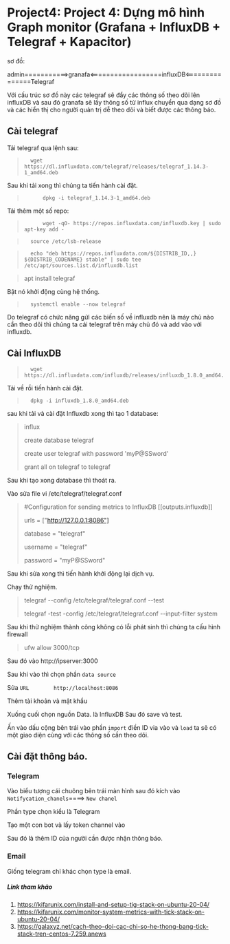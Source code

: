 # Project4: Project 4: Dựng mô hình Graph monitor (Grafana + InfluxDB + Telegraf + Kapacitor)


sơ đồ:


admin===========>granafa<==================influxDB<===============Telegraf

Với cấu trúc sơ đồ này các telegraf sẽ đẩy các thông số theo dõi lên influxDB và sau đó granafa sẽ lấy thông số từ influx chuyển qua dạng sơ đồ và các hiển thị cho người quản trị dễ theo dõi và biết được các thông báo. 

## Cài telegraf

Tải telegraf qua lệnh sau:

>       wget https://dl.influxdata.com/telegraf/releases/telegraf_1.14.3-1_amd64.deb

Sau khi tải xong thì chúng ta tiến hành cài đặt.

>           dpkg -i telegraf_1.14.3-1_amd64.deb

Tải thêm một số repo:

>           wget -qO- https://repos.influxdata.com/influxdb.key | sudo apt-key add -

>       source /etc/lsb-release

>       echo "deb https://repos.influxdata.com/${DISTRIB_ID,,} ${DISTRIB_CODENAME} stable" | sudo tee /etc/apt/sources.list.d/influxdb.list

>   apt install telegraf

Bật nó khởi động cùng hệ thống.
>       systemctl enable --now telegraf


Do telegraf có chức năng gửi các biến số về influxdb nên là máy chủ nào cần theo dõi thì chúng ta cái telegraf trên máy chủ đó và add vào với influxdb.

## Cài InfluxDB

>       wget https://dl.influxdata.com/influxdb/releases/influxdb_1.8.0_amd64.deb

Tải về rồi tiến hành cài đặt.

>       dpkg -i influxdb_1.8.0_amd64.deb

sau khi tải và cài đặt Influxdb xong thì tạo 1 database:

>   influx
>
>   create database telegraf
>
>   create user telegraf with password 'myP@SSword'
>
>   grant all on telegraf to telegraf

Sau khi tạo xong database thì thoát ra.

Vào sửa file vi /etc/telegraf/telegraf.conf

> #Configuration for sending metrics to InfluxDB
> [[outputs.influxdb]]
>
>   urls = ["http://127.0.0.1:8086"]
>
>   database = "telegraf"
>
>   username = "telegraf"
>
>   password = "myP@SSword"

Sau khi sửa xong thì tiến hành khởi động lại dịch vụ.

Chạy thử nghiệm.
> telegraf --config /etc/telegraf/telegraf.conf --test
>
>telegraf -test -config /etc/telegraf/telegraf.conf --input-filter system

Sau khi thử nghiệm thành công không có lỗi phát sinh thì chúng ta cấu hình firewall
> ufw allow 3000/tcp

Sau đó vào http://ipserver:3000

Sau khi vào thì chọn phần `data source`

Sửa `URL        http://localhost:8086`

Thêm tài khoản và mật khẩu 
 
Xuống cuối chọn nguồn Data. là InfluxDB Sau đó save và test.


Ấn vào dấu cộng bên trái  vào phần `import` điền ID via  vào và `load` ta sẽ có một giao diện cùng với các thông số cần theo dõi.


## Cài đặt thông báo.
### Telegram
Vào biểu tượng cái chuông bên trái màn hình sau đó kích vào `Notifycation_chanels`====> `New chanel`

Phần type chọn kiểu là Telegram

Tạo một con bot và lấy token channel vào

Sau đó là thêm ID của người cần được nhận thông báo.

### Email

Giống telegram chỉ khác chọn type là email.


##### Link tham khảo

1. https://kifarunix.com/install-and-setup-tig-stack-on-ubuntu-20-04/
2. https://kifarunix.com/monitor-system-metrics-with-tick-stack-on-ubuntu-20-04/
3. https://galaxyz.net/cach-theo-doi-cac-chi-so-he-thong-bang-tick-stack-tren-centos-7.259.anews